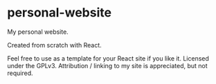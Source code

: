 # personal-website
My personal website.

Created from scratch with React. 

Feel free to use as a template for your React site if you like it. Licensed under the GPLv3. Attribution / linking to my site is appreciated, but not required.
